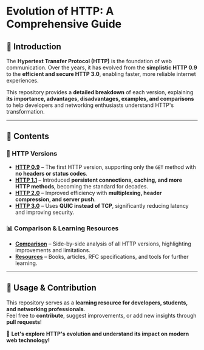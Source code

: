 # **Evolution of HTTP: A Comprehensive Guide**

## 📌 Introduction  
The **Hypertext Transfer Protocol (HTTP)** is the foundation of web communication. Over the years, it has evolved from the **simplistic HTTP 0.9** to the **efficient and secure HTTP 3.0**, enabling faster, more reliable internet experiences.  

This repository provides a **detailed breakdown** of each version, explaining **its importance, advantages, disadvantages, examples, and comparisons** to help developers and networking enthusiasts understand HTTP's transformation.

---

## 📖 **Contents**

### 📝 HTTP Versions  
- **[HTTP 0.9](http_0.9.md)** – The first HTTP version, supporting only the `GET` method with **no headers or status codes**.
- **[HTTP 1.1](http_1.1.md)** – Introduced **persistent connections, caching, and more HTTP methods**, becoming the standard for decades.
- **[HTTP 2.0](http_2.0.md)** – Improved efficiency with **multiplexing, header compression, and server push**.
- **[HTTP 3.0](http_3.0.md)** – Uses **QUIC instead of TCP**, significantly reducing latency and improving security.

### 📊 Comparison & Learning Resources  
- **[Comparison](comparison.md)** – Side-by-side analysis of all HTTP versions, highlighting improvements and limitations.  
- **[Resources](resources.md)** – Books, articles, RFC specifications, and tools for further learning.

---

## 🔎 **Usage & Contribution**
This repository serves as a **learning resource for developers, students, and networking professionals**.  
Feel free to **contribute**, suggest improvements, or add new insights through **pull requests**!

🚀 **Let's explore HTTP's evolution and understand its impact on modern web technology!**